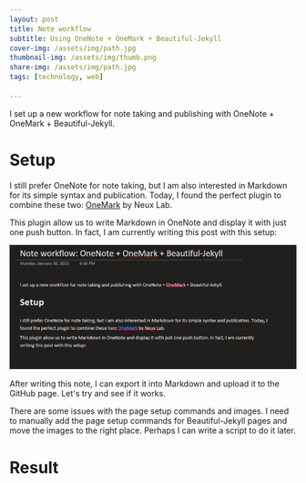 ```yaml
---
layout: post
title: Note workflow
subtitle: Using OneNote + OneMark + Beautiful-Jekyll
cover-img: /assets/img/path.jpg
thumbnail-img: /assets/img/thumb.png
share-img: /assets/img/path.jpg
tags: [technology, web]

---
```

I set up a new workflow for note taking and publishing with OneNote + OneMark + Beautiful-Jekyll.

# Setup

I still prefer OneNote for note taking, but I am also interested in Markdown for its simple syntax and publication. Today, I found the perfect plugin to combine these two: <a href="https://onemark.neux.studio/">OneMark</a> by Neux Lab.

This plugin allow us to write Markdown in OneNote and display it with just one push button. In fact, I am currently writing this post with this setup:

![](image_1.5afd9432.png)

After writing this note, I can export it into Markdown and upload it to the GitHub page. Let's try and see if it works.

There are some issues with the page setup commands and images. I need to manually add the page setup commands for Beautiful-Jekyll pages and move the images to the right place. Perhaps I can write a script to do it later.

# Result







